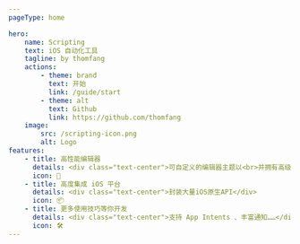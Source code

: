 ```yaml
---
pageType: home

hero:
    name: Scripting
    text: iOS 自动化工具
    tagline: by thomfang
    actions:
        - theme: brand
          text: 开始
          link: /guide/start
        - theme: alt
          text: Github
          link: https://github.com/thomfang
    image:
        src: /scripting-icon.png
        alt: Logo
features:
    - title: 高性能编辑器
      details: <div class="text-center">可自定义的编辑器主题以<br>并拥有高级调试工具</div>
      icon: 🚀
    - title: 高度集成 iOS 平台
      details: <div class="text-center">封装大量iOS原生API</div>
      icon: 📦
    - title: 更多使用技巧等你开发
      details: <div class="text-center">支持 App Intents 、丰富通知……</div>
      icon: 🛠️
---
```

